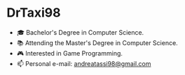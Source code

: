 # DrTaxi98
- 🎓 Bachelor's Degree in Computer Science.
- 📚 Attending the Master's Degree in Computer Science.
- 🎮 Interested in Game Programming.
- 📫 Personal e-mail: andreatassi98@gmail.com

<!---
DrTaxi98/DrTaxi98 is a ✨ special ✨ repository because its `README.md` (this file) appears on your GitHub profile.
You can click the Preview link to take a look at your changes.
--->
